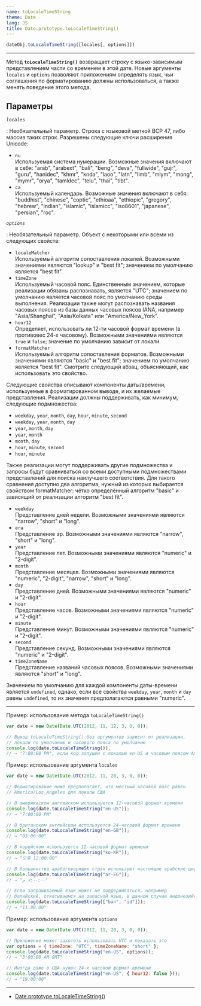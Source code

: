 ```yaml
---
name: toLocaleTimeString
theme: Date
lang: JS
title: Date.prototype.toLocaleTimeString()
---
```


```js
dateObj.toLocaleTimeString([locales[, options]])
```

---

Метод **`toLocaleTimeString()`** возвращает строку с языко-зависимым представлением части со временем в этой дате. Новые аргументы `locales` и `options` позволяют приложениям определять язык, чьи соглашения по форматированию должны использоваться, а также менять поведение этого метода.

## Параметры

_`locales`_

: Необязательный параметр. Строка с языковой меткой BCP 47, либо массив таких строк. Разрешены следующие ключи расширения Unicode:

- `nu`<br />
  Используемая система нумерации. Возможные значения включают в себя: "arab", "arabext", "bali", "beng", "deva", "fullwide", "gujr", "guru", "hanidec", "khmr", "knda", "laoo", "latn", "limb", "mlym", "mong", "mymr", "orya", "tamldec", "telu", "thai", "tibt".
- `ca`<br />
  Используемый календарь. Возможные значения включают в себя: "buddhist", "chinese", "coptic", "ethioaa", "ethiopic", "gregory", "hebrew", "indian", "islamic", "islamicc", "iso8601", "japanese", "persian", "roc".

_`options`_

: Необязательный параметр. Объект с некоторыми или всеми из следующих свойств:

- `localeMatcher`<br />
  Используемый алгоритм сопоставления локалей. Возможными значениями являются "lookup" и "best fit"; значением по умолчанию является "best fit".
- `timeZone`<br />
  Используемый часовой пояс. Единственным значением, которые реализации обязаны распознавать, является "UTC"; значением по умолчанию является часовой пояс по умолчанию среды выполнения. Реализации также могут распознавать названия часовых поясов из базы данных часовых поясов IANA, например "Asia/Shanghai", "Asia/Kolkata" или "America/New_York".
- `hour12`<br />
  Определяет, использовать ли 12-ти часовой формат времени (в противовес 24-х часовому). Возможными значениями являются `true` и `false`; значение по умолчанию зависит от локали.
- `formatMatcher`<br />
  Используемый алгоритм сопоставления форматов. Возможными значениями являются "basic" и "best fit"; значением по умолчанию является "best fit". Смотрите следующий абзац, объясняющий, как использовать это свойство.

Следующие свойства описывают компоненты даты/времени, используемые в форматированном выводе, и их желаемые представления. Реализации должны поддерживать, как минимум, следующие подмножества:

- `weekday`, `year`, `month`, `day`, `hour`, `minute`, `second`
- `weekday`, `year`, `month`, `day`
- `year`, `month`, `day`
- `year`, `month`
- `month`, `day`
- `hour`, `minute`, `second`
- `hour`, `minute`

Также реализации могут поддерживать другие подмножества и запросы будут сравниваться со всеми доступными подмножествами представлений для поиска наилучшего соответствия. Для такого сравнения доступно два алгоритма, нужный из которых выбирается свойством formatMatcher: чётко определённый алгоритм "basic" и зависящий от реализации алгоритм "best fit".

- `weekday`<br />Представление дней недели. Возможными значениями являются "narrow", "short" и "long".
- `era`<br />Представление эр. Возможными значениями являются "narrow", "short" и "long".
- `year`<br />Представление лет. Возможными значениями являются "numeric" и "2-digit".
- `month`<br />Представление месяцев. Возможными значениями являются "numeric", "2-digit", "narrow", "short" и "long".
- `day`<br />Представление дней. Возможными значениями являются "numeric" и "2-digit".
- `hour`<br />Представление часов. Возможными значениями являются "numeric" и "2-digit".
- `minute`<br />Представление минут. Возможными значениями являются "numeric" и "2-digit".
- `second`<br />Представление секунд. Возможными значениями являются "numeric" и "2-digit".
- `timeZoneName`<br />Представление названий часовых поясов. Возможными значениями являются "short" и "long".

Значением по умолчанию для каждой компоненты даты-времени является `undefined`, однако, если все свойства `weekday`, `year`, `month` и `day` равны `undefined`, то их значения предполагаются равными "numeric".

---

Пример: использование метода `toLocaleTimeString()`

```js
var date = new Date(Date.UTC(2012, 11, 12, 3, 0, 0));

// Вывод toLocaleTimeString() без аргументов зависит от реализации,
// локали по умолчанию и часового пояса по умолчанию
console.log(date.toLocaleTimeString());
// → "7:00:00 PM", если код запущен с локалью en-US и часовым поясом America/Los_Angeles
```

Пример: использование аргумента `locales`

```js
var date = new Date(Date.UTC(2012, 11, 20, 3, 0, 0));

// Форматирование ниже предполагает, что местный часовой пояс равен
// America/Los_Angeles для локали США

// В америкаском английском используется 12-часовой формат времени
console.log(date.toLocaleTimeString("en-US"));
// → "7:00:00 PM"

// В британском английском используется 24-часовой формат времени
console.log(date.toLocaleTimeString("en-GB"));
// → "03:00:00"

// В корейском используется 12-часовой формат времени
console.log(date.toLocaleTimeString("ko-KR"));
// → "오후 12:00:00"

// В большинстве арабоговорящих стран используют настоящие арабские цифры
console.log(date.toLocaleTimeString("ar-EG"));
// → "٧:٠٠:٠٠ م"

// Если запрашиваемый язык может не поддерживаться, например
// балийский, откатываемся на запасной язык, в данном случае индонезийский
console.log(date.toLocaleTimeString(["ban", "id"]));
// → "11.00.00"
```

Пример: использование аргумента `options`

```js
var date = new Date(Date.UTC(2012, 11, 20, 3, 0, 0));

// Приложение может захотеть использовать UTC и показать это
var options = { timeZone: "UTC", timeZoneName: "short" };
console.log(date.toLocaleTimeString("en-US", options));
// → "3:00:00 AM GMT"

// Иногда даже в США нужен 24-х часовой формат времени
console.log(date.toLocaleTimeString("en-US", { hour12: false }));
// → "19:00:00"
```

---

- [Date.prototype.toLocaleTimeString()](https://developer.mozilla.org/ru/docs/Web/JavaScript/Reference/Global_Objects/Date/toLocaleTimeString)
